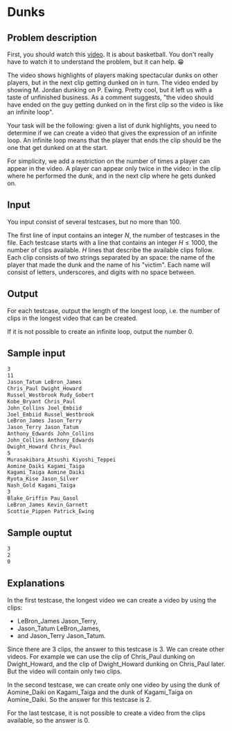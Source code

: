 # Dunks

## Problem description

First, you should watch this [video](https://youtu.be/7KC_UwJ81RU).
It is about basketball. You don't really have to watch it to understand
the problem, but it can help. :grin:

The video shows highlights of players making spectacular dunks on other
players, but in the next clip getting dunked on in turn. The video ended
by showing M. Jordan dunking on P. Ewing. Pretty cool, but it left us with
a taste of unfinished business. As a comment suggests, "the video should
have ended on the guy getting dunked on in the first clip so the video is
like an infinite loop".

Your task will be the following: given a list of dunk highlights, you need
to determine if we can create a video that gives the expression of an infinite
loop. An infinite loop means that the player that ends the clip should be
the one that get dunked on at the start.

For simplicity, we add a restriction on the number of times a player can
appear in the video. A player can appear only twice in the video: in the clip
where he performed the dunk, and in the next clip where he gets dunked on.

## Input

You input consist of several testcases, but no more than $100$.

The first line of input contains an integer $N$, the number of testcases
in the file. Each testcase starts with a line that contains an integer
$H \le 1000$, the number of clips available. $H$ lines that describe the
available clips follow. Each clip consists of two strings separated by an
space: the name of the player that made the dunk and the name of his "victim".
Each name will consist of letters, underscores, and digits with no space
between.

## Output

For each testcase, output the length of the longest loop, i.e. the number
of clips in the longest video that can be created.

If it is not possible to create an infinite loop, output the number $0$.

## Sample input

```txt
3
11
Jason_Tatum LeBron_James
Chris_Paul Dwight_Howard
Russel_Westbrook Rudy_Gobert
Kobe_Bryant Chris_Paul
John_Collins Joel_Embiid
Joel_Embiid Russel_Westbrook
LeBron_James Jason_Terry
Jason_Terry Jason_Tatum
Anthony_Edwards John_Collins
John_Collins Anthony_Edwards
Dwight_Howard Chris_Paul
5
Murasakibara_Atsushi Kiyoshi_Teppei
Aomine_Daiki Kagami_Taiga
Kagami_Taiga Aomine_Daiki
Ryota_Kise Jason_Silver
Nash_Gold Kagami_Taiga
3
Blake_Griffin Pau_Gasol
LeBron_James Kevin_Garnett
Scottie_Pippen Patrick_Ewing
```

## Sample ouptut

```txt
3
2
0
```

## Explanations

In the first testcase, the longest video we can create a video by using
the clips:

- LeBron_James Jason_Terry,
- Jason_Tatum LeBron_James,
- and Jason_Terry Jason_Tatum.

Since there are $3$ clips, the answer to this testcase is $3$.
We can create other videos. For example we can use the clip of Chris_Paul
dunking on Dwight_Howard, and the clip of Dwight_Howard dunking on Chris_Paul
later. But the video will contain only two clips.

In the second testcase, we can create only one video by using the dunk of
Aomine_Daiki on Kagami_Taiga and the dunk of Kagami_Taiga on Aomine_Daiki.
So the answer for this testcase is $2$.

For the last testcase, it is not possible to create a video from the clips
available, so the answer is $0$.
